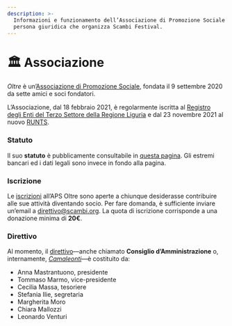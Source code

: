 ```yaml
---
description: >-
  Informazioni e funzionamento dell’Associazione di Promozione Sociale Oltre, la
  persona giuridica che organizza Scambi Festival.
---
```


# 🏛 Associazione

_Oltre_ è un’[Associazione di Promozione Sociale](https://it.wikipedia.org/wiki/Associazione\_di\_promozione\_sociale), fondata il 9 settembre 2020 da sette amici e soci fondatori.

L’Associazione, dal 18 febbraio 2021, è regolarmente iscritta al [Registro degli Enti del Terzo Settore della Regione Liguria](https://www.regione.liguria.it/homepage/salute-e-sociale/terzo-settore/promozione-sociale.html) e dal 23 novembre 2021 al nuovo [RUNTS](https://www.lavoro.gov.it/temi-e-priorita/Terzo-settore-e-responsabilita-sociale-imprese/focus-on/Riforma-terzo-settore/Pagine/Registro-Unico-Nazionale-Terzo-Settore.aspx).

### Statuto

Il suo **statuto** è pubblicamente consultabile in [questa pagina](Statuto-APS-Oltre.md). Gli estremi bancari ed i dati legali sono invece in fondo alla pagina.

### Iscrizione

Le [iscrizioni](iscrizione-nuov-soci.md) all’APS Oltre sono aperte a chiunque desiderasse contribuire alle sue attività diventando socio. Per fare domanda, è sufficiente inviare un’email a [direttivo@scambi.org](mailto:direttivo@scambi.org?subject=Domanda%20di%20Iscrizione%20APS%20Oltre). La quota di iscrizione corrisponde a una donazione minima di **20€**.

### Direttivo

Al momento, il [direttivo](../staff/teams.md#camaleonti)—anche chiamato **Consiglio d’Amministrazione** o, internamente, [_Camaleonti_](../staff/teams.md#camaleonti)—è costituito da:

* Anna Mastrantuono, presidente
* Tommaso Marmo, vice-presidente
* Cecilia Massa, tesoriere
* Stefania Ilie, segretaria
* Margherita Moro
* Chiara Mallozzi
* Leonardo Venturi
